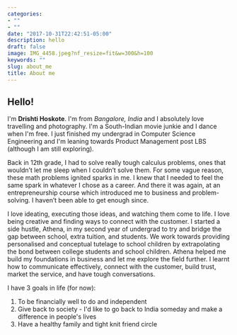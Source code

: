 ```yaml
---
categories:
- ""
- ""
date: "2017-10-31T22:42:51-05:00"
description: hello
draft: false
image: IMG_4458.jpeg?nf_resize=fit&w=300&h=100
keywords: ""
slug: about_me
title: About me 
---
```


## Hello!
I'm **Drishti Hoskote**. I'm from *Bangalore, India* and I absolutely love travelling and photography. I'm a South-Indian movie junkie and I dance when I'm free. I just finished my undergrad in Computer Science Engineering and I'm leaning towards Product Management post LBS (although I am still exploring).   

Back in 12th grade, I had to solve really tough calculus problems, ones that wouldn’t let me sleep when I couldn’t solve them. For some vague reason, these math problems ignited sparks in me. I knew that I needed to feel the same spark in whatever I chose as a career. And there it was again, at an entrepreneurship course which introduced me to business and problem-solving. I haven’t been able to get enough since.

I love ideating, executing those ideas, and watching them come to life. I love being creative and finding ways to connect with the customer. I started a side hustle, Athena, in my second year of undergrad to try and bridge the gap between school, extra tuition, and students. We work towards providing personalised and conceptual tutelage to school children by extrapolating the bond between college students and school children. Athena helped me build my foundations in business and let me explore the field further. I learnt how to communicate effectively, connect with the customer, build trust, market the service, and have tough conversations.

I have 3 goals in life (for now):   
1. To be financially well to do and independent   
2. Give back to society - I'd like to go back to India someday and make a difference in people's lives   
3. Have a healthy family and tight knit friend circle   
